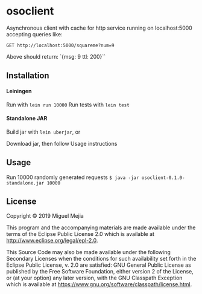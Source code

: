 # osoclient

Asynchronous client with cache for http service running on localhost:5000
accepting queries like:

`GET http://localhost:5000/squareme?num=9`

Above should return:
`{msg: 9
ttl: 200}``

## Installation

#### Leiningen

Run with `lein run 10000`
Run tests with `lein test`

#### Standalone JAR

Build jar with `lein uberjar`, or

Download jar, then follow Usage instructions

## Usage

Run 10000 randomly generated requests
    `$ java -jar osoclient-0.1.0-standalone.jar 10000`

## License

Copyright © 2019 Miguel Mejia

This program and the accompanying materials are made available under the
terms of the Eclipse Public License 2.0 which is available at
http://www.eclipse.org/legal/epl-2.0.

This Source Code may also be made available under the following Secondary
Licenses when the conditions for such availability set forth in the Eclipse
Public License, v. 2.0 are satisfied: GNU General Public License as published by
the Free Software Foundation, either version 2 of the License, or (at your
option) any later version, with the GNU Classpath Exception which is available
at https://www.gnu.org/software/classpath/license.html.
